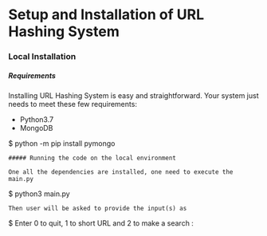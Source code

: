 # Setup and Installation of URL Hashing System




### Local Installation

##### Requirements

Installing URL Hashing System is easy and straightforward. Your system just needs to meet these few requirements:

* Python3.7
* MongoDB


$ python -m pip install pymongo
```
##### Running the code on the local environment

One all the dependencies are installed, one need to execute the main.py

```
$ python3 main.py
```
Then user will be asked to provide the input(s) as
```
$ Enter 0 to quit, 1 to short URL and 2 to make a search :
```